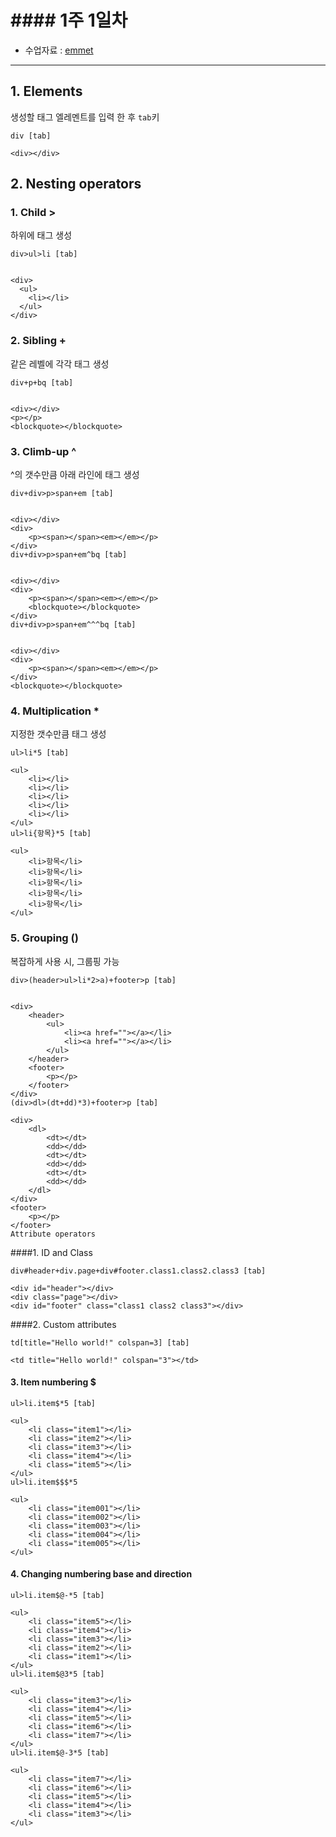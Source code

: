 # #### 1주 1일차

- 수업자료 : [emmet](https://docs.emmet.io)

---------
## 1. Elements
생성할 태그 엘레멘트를 입력 한 후 `tab`키

```
div [tab]

<div></div>
```

## 2. Nesting operators

### 1. Child >

하위에 태그 생성

```
div>ul>li [tab]


<div>
  <ul>
    <li></li>
  </ul>
</div>
```

### 2. Sibling +

같은 레벨에 각각 태그 생성

```
div+p+bq [tab]


<div></div>
<p></p>
<blockquote></blockquote>
```

### 3. Climb-up ^

^의 갯수만큼 아래 라인에 태그 생성

```
div+div>p>span+em [tab]


<div></div>
<div>
    <p><span></span><em></em></p>
</div>
div+div>p>span+em^bq [tab]


<div></div>
<div>
    <p><span></span><em></em></p>
    <blockquote></blockquote>
</div>
div+div>p>span+em^^^bq [tab]


<div></div>
<div>
    <p><span></span><em></em></p>
</div>
<blockquote></blockquote>
```

### 4. Multiplication *

지정한 갯수만큼 태그 생성

```
ul>li*5 [tab]

<ul>
    <li></li>
    <li></li>
    <li></li>
    <li></li>
    <li></li>
</ul>
ul>li{항목}*5 [tab]

<ul>
    <li>항목</li>
    <li>항목</li>
    <li>항목</li>
    <li>항목</li>
    <li>항목</li>
</ul>
```

### 5. Grouping ()

복잡하게 사용 시, 그룹핑 가능

```
div>(header>ul>li*2>a)+footer>p [tab]


<div>
    <header>
        <ul>
            <li><a href=""></a></li>
            <li><a href=""></a></li>
        </ul>
    </header>
    <footer>
        <p></p>
    </footer>
</div>
(div>dl>(dt+dd)*3)+footer>p [tab]

<div>
    <dl>
        <dt></dt>
        <dd></dd>
        <dt></dt>
        <dd></dd>
        <dt></dt>
        <dd></dd>
    </dl>
</div>
<footer>
    <p></p>
</footer>
Attribute operators
```

####1. ID and Class

```
div#header+div.page+div#footer.class1.class2.class3 [tab]
```

```
<div id="header"></div>
<div class="page"></div>
<div id="footer" class="class1 class2 class3"></div>
```

####2. Custom attributes

```
td[title="Hello world!" colspan=3] [tab]
```

```
<td title="Hello world!" colspan="3"></td>
```

#### 3. Item numbering $

```
ul>li.item$*5 [tab]

```

```
<ul>
    <li class="item1"></li>
    <li class="item2"></li>
    <li class="item3"></li>
    <li class="item4"></li>
    <li class="item5"></li>
</ul>
ul>li.item$$$*5
```

```
<ul>
    <li class="item001"></li>
    <li class="item002"></li>
    <li class="item003"></li>
    <li class="item004"></li>
    <li class="item005"></li>
</ul>
```

#### 4. Changing numbering base and direction

```
ul>li.item$@-*5 [tab]
```

```
<ul>
    <li class="item5"></li>
    <li class="item4"></li>
    <li class="item3"></li>
    <li class="item2"></li>
    <li class="item1"></li>
</ul>
ul>li.item$@3*5 [tab]

```

```
<ul>
    <li class="item3"></li>
    <li class="item4"></li>
    <li class="item5"></li>
    <li class="item6"></li>
    <li class="item7"></li>
</ul>
ul>li.item$@-3*5 [tab]
```
```
<ul>
    <li class="item7"></li>
    <li class="item6"></li>
    <li class="item5"></li>
    <li class="item4"></li>
    <li class="item3"></li>
</ul>
```